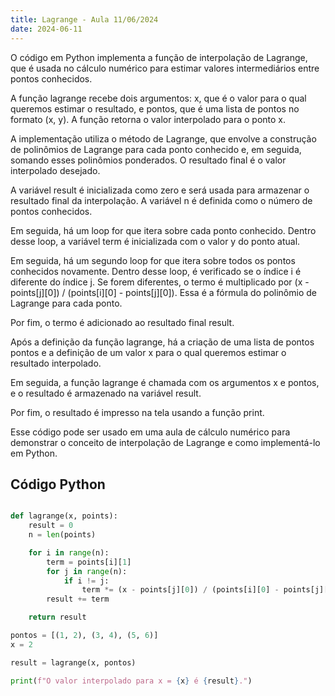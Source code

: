 ```yaml
---
title: Lagrange - Aula 11/06/2024
date: 2024-06-11
---
```


O código em Python implementa a função de interpolação de Lagrange, que é usada no cálculo numérico para estimar valores intermediários entre pontos conhecidos.

A função lagrange recebe dois argumentos: x, que é o valor para o qual queremos estimar o resultado, e pontos, que é uma lista de pontos no formato (x, y). A função retorna o valor interpolado para o ponto x.

A implementação utiliza o método de Lagrange, que envolve a construção de polinômios de Lagrange para cada ponto conhecido e, em seguida, somando esses polinômios ponderados. O resultado final é o valor interpolado desejado.

A variável result é inicializada como zero e será usada para armazenar o resultado final da interpolação. A variável n é definida como o número de pontos conhecidos.

Em seguida, há um loop for que itera sobre cada ponto conhecido. Dentro desse loop, a variável term é inicializada com o valor y do ponto atual.

Em seguida, há um segundo loop for que itera sobre todos os pontos conhecidos novamente. Dentro desse loop, é verificado se o índice i é diferente do índice j. Se forem diferentes, o termo é multiplicado por (x - points[j][0]) / (points[i][0] - points[j][0]). Essa é a fórmula do polinômio de Lagrange para cada ponto.

Por fim, o termo é adicionado ao resultado final result.

Após a definição da função lagrange, há a criação de uma lista de pontos pontos e a definição de um valor x para o qual queremos estimar o resultado interpolado.

Em seguida, a função lagrange é chamada com os argumentos x e pontos, e o resultado é armazenado na variável result.

Por fim, o resultado é impresso na tela usando a função print.

Esse código pode ser usado em uma aula de cálculo numérico para demonstrar o conceito de interpolação de Lagrange e como implementá-lo em Python.

## Código Python

```python

def lagrange(x, points):
    result = 0
    n = len(points)

    for i in range(n):
        term = points[i][1]
        for j in range(n):
            if i != j:
                term *= (x - points[j][0]) / (points[i][0] - points[j][0])
        result += term

    return result

pontos = [(1, 2), (3, 4), (5, 6)]
x = 2

result = lagrange(x, pontos)

print(f"O valor interpolado para x = {x} é {result}.")

```
